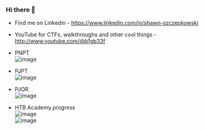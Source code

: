 ### Hi there 👋

-	Find me on Linkedin - https://www.linkedin.com/in/shawn-szczepkowski

-	YouTube for CTFs, walkthroughs and other cool things - http://www.youtube.com/@b1gb33f

-	PNPT  
![image](https://github.com/b1g-b33f/B1g-B33f/assets/130265537/f0c6e316-40e1-43fe-96fd-d8abe6609718)

-	PJPT  
 ![image](https://github.com/b1g-b33f/B1g-B33f/assets/130265537/db6a48e6-cdd1-4f44-abdc-9ed7195f222c)
 
- PJOR  
![image](https://github.com/b1g-b33f/B1g-B33f/assets/130265537/f22bbbde-599c-4103-b12d-ca0301a36a8d)

- HTB Academy progress  
![image](https://github.com/b1g-b33f/B1g-B33f/assets/130265537/da260c91-a0da-4847-ae6f-563f43c5f887)  
![image](https://github.com/b1g-b33f/B1g-B33f/assets/130265537/07f295d8-8fd4-4377-9839-76f3c723b390)








